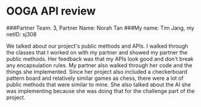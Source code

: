 # OOGA API review
###Partner Team: 3, Partner Name: Norah Tan
###My name: Tim Jang, my netID: sj308

We talked about our project's public methods and APIs. I walked through the classes that I worked
on with my partner and showed my partner the public methods. Her feedback was that my APIs 
look good and don't break any encapsulation rules. My partner also walked through her code
and the things she implemented. Since her project also included a checkerboard pattern board
and relatively similar games as chess, there were a lot of public methods that were similar to mine. 
She also talked about the AI she was implementing because she was doing that for the challenge part of the project. 

